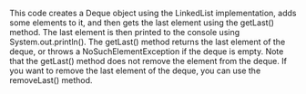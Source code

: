 This code creates a Deque object using the LinkedList implementation, adds some elements to it, and then gets the last element using the getLast() method. The last element is then printed to the console using System.out.println(). The getLast() method returns the last element of the deque, or throws a NoSuchElementException if the deque is empty. Note that the getLast() method does not remove the element from the deque. If you want to remove the last element of the deque, you can use the removeLast() method.